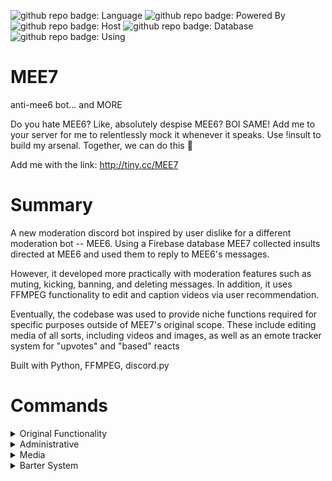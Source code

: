 ![github repo badge: Language](https://img.shields.io/badge/Language-Python-181717?color=blue)  ![github repo badge: Powered By](https://img.shields.io/badge/Powered%20By-Discord-181717?color=blue) ![github repo badge: Host](https://img.shields.io/badge/Host-Heroku-181717?color=purple) ![github repo badge: Database](https://img.shields.io/badge/Database-Firebase-181717?color=orange) ![github repo badge: Using](https://img.shields.io/badge/Using-FFMPEG-181717?color=green)
# MEE7
anti-mee6 bot... and MORE

Do you hate MEE6? Like, absolutely despise MEE6? BOI SAME! Add me to your server for me to relentlessly mock it whenever it speaks. Use !insult to build my arsenal. Together, we can do this 💪


Add me with the link: <http://tiny.cc/MEE7>

# Summary

A new moderation discord bot inspired by user dislike for a different moderation bot -- MEE6. Using a Firebase database MEE7 collected insults directed at MEE6 and used them to reply to MEE6's messages.

However, it developed more practically with moderation features such as muting, kicking, banning, and deleting messages. In addition, it uses FFMPEG functionality to edit and caption videos via user recommendation.

Eventually, the codebase was used to provide niche functions required for specific purposes outside of MEE7's original scope. These include editing media of all sorts, including videos and images, as  well as an emote tracker system for "upvotes" and "based" reacts

Built with Python, FFMPEG, discord.py

# Commands 
<details>
<summary> Original Functionality </summary>

**?insult** <example insult>

Add your marvelous insults to my dastardly database! (anything you put after !insult will be added to a database containing all insults)

**?mock** <example mock>

What if you want me to mock MEE6 right here, right now. MEE6 hasn't spoken but damn are you mad!

**?count** <example count>

See how many despicable acts of mockery I have committed against the dreaded MEE6!
</details>
<details>
<summary> Administrative </summary>
MEE7's list of administrative commands

**?kick {@person}**
Kicks people

**?ban {@person}**
Bans people

**?clear {number}**
Deletes {number} of messages in channel

**?unban {user ID}**
in development

**?invite {user ID}**
in development

</details>
<details>
<summary> Media </summary>
MEE7 allows you to perform several operations on a user's provided media
Works for replies means you can reply to a message with an attachment/link and it will still work


**?caption {attachment}** <example caption>

Captions media. Works for replies

**?deepfry {number} {attachment}** <example deepfry>

applies a deepfry filter onto provided media {number} times. Works for replies

**?download {link}** <example download>

Downloads a video from a link (reddit/youtube/etc) and sends it in a reply. Works for replies

**?speed {link/attachment}** <example speed>

Increases or Decreases the speed of a video (ex: 2x speed). Works for replies

**?convert {link/attachment}** <example convert>

Converts a video/link to an MP4 attachment. Works for replies

</details>
<details>
<summary> Barter System</summary>
MEE7 tracks all of your baseds and upvotes across every server that it is on. reply to someone with 'based' to increase their count, and react with the based and upvote reactions. While still in development, MEE7 is planned to allow users to buy features from MEE7 with these currencies


**?upvote**
Sends leaderboard of all upvotes

**?based**
Sends leaderboard of all baseds

**?give {@person} {number}**
Gives {@person} {number} more upvotes

**?giveb {@person} {number}**
Gives {@person} {number} more baseds

**MORE COMING SOON!**
in development
</details>
